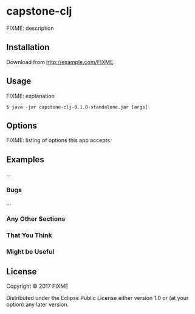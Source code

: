# capstone-clj

FIXME: description

## Installation

Download from http://example.com/FIXME.

## Usage

FIXME: explanation

    $ java -jar capstone-clj-0.1.0-standalone.jar [args]

## Options

FIXME: listing of options this app accepts.

## Examples

...

### Bugs

...

### Any Other Sections
### That You Think
### Might be Useful

## License

Copyright © 2017 FIXME

Distributed under the Eclipse Public License either version 1.0 or (at
your option) any later version.
